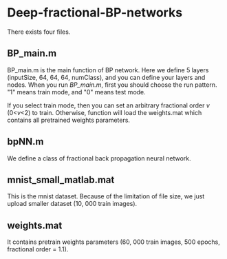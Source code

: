 # Deep-fractional-BP-networks
There exists four files.

## BP_main.m
BP_main.m is the main function of BP network. Here we define 5 layers (inputSize, 64, 64, 64, numClass), and you can define 
your layers and nodes. When you run *BP_main.m*, first you should choose the run pattern.
"1" means train mode, and "0" means test mode.

If you select train mode, then you can set an arbitrary fractional order *v* (0<*v*<2) to train.
Otherwise, function will load the weights.mat which contains all pretrained weights parameters.

## bpNN.m
We define a class of fractional back propagation neural network.

## mnist_small_matlab.mat
This is the mnist dataset. Because of the limitation of file size, we just upload smaller dataset (10, 000 train images).

## weights.mat
It contains pretrain weights parameters (60, 000 train images, 500 epochs, fractional order = 1.1).
